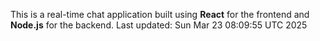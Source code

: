 This is a real-time chat application built using **React** for the frontend and **Node.js** for the backend.
Last updated: Sun Mar 23 08:09:55 UTC 2025
